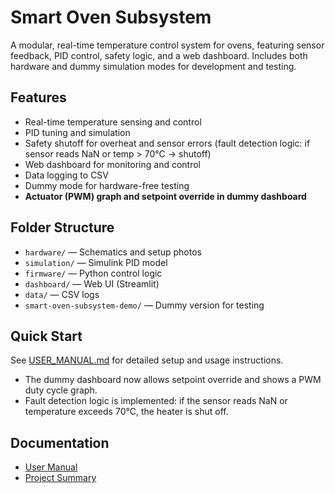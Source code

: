 # Smart Oven Subsystem

A modular, real-time temperature control system for ovens, featuring sensor feedback, PID control, safety logic, and a web dashboard. Includes both hardware and dummy simulation modes for development and testing.

## Features
- Real-time temperature sensing and control
- PID tuning and simulation
- Safety shutoff for overheat and sensor errors (fault detection logic: if sensor reads NaN or temp > 70°C → shutoff)
- Web dashboard for monitoring and control
- Data logging to CSV
- Dummy mode for hardware-free testing
- **Actuator (PWM) graph and setpoint override in dummy dashboard**

## Folder Structure
- `hardware/` — Schematics and setup photos
- `simulation/` — Simulink PID model
- `firmware/` — Python control logic
- `dashboard/` — Web UI (Streamlit)
- `data/` — CSV logs
- `smart-oven-subsystem-demo/` — Dummy version for testing

## Quick Start
See [USER_MANUAL.md](USER_MANUAL.md) for detailed setup and usage instructions.

- The dummy dashboard now allows setpoint override and shows a PWM duty cycle graph.
- Fault detection logic is implemented: if the sensor reads NaN or temperature exceeds 70°C, the heater is shut off.

## Documentation
- [User Manual](USER_MANUAL.md)
- [Project Summary](USER_SUMMARY.md)
